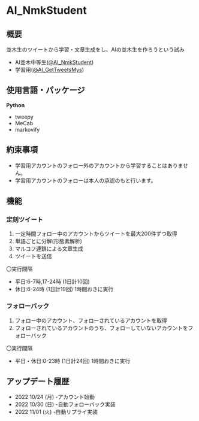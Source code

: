 # AI_NmkStudent
## 概要
並木生のツイートから学習・文章生成をし、AIの並木生を作ろうという試み

* AI並木中等生([@AI_NmkStudent](https://twitter.com/AI_NmkStudent))
* 学習用([@AI_GetTweetsMys](https://twitter.com/AI_GetTweetsMys))

## 使用言語・パッケージ
__Python__
* tweepy
* MeCab
* markovify

## 約束事項
* 学習用アカウントのフォロー外のアカウントから学習することはありません。
* 学習用アカウントのフォローは本人の承認のもと行います。

## 機能
### 定刻ツイート
1. 一定時間フォロー中のアカウントからツイートを最大200件ずつ取得
1. 単語ごとに分解(形態素解析)
1. マルコフ連鎖による文章生成
1. ツイートを送信

〇実行間隔
* 平日:6-7時,17-24時 (1日計10回)
* 休日:6-24時 (1日計19回)
1時間おきに実行

### フォローバック
1. フォロー中のアカウント、フォローされているアカウントを取得
1. フォローされているアカウントのうち、フォローしていないアカウントをフォローバック

〇実行間隔
* 平日・休日:0-23時 (1日計24回)
1時間おきに実行

## アップデート履歴
* 2022 10/24 (月) -アカウント始動
* 2022 10/30 (日) -自動フォローバック実装
* 2022 11/01 (火) -自動リプライ実装
